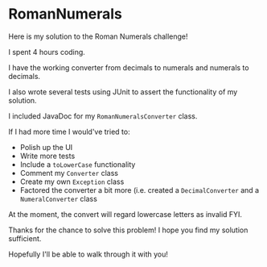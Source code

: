 # RomanNumerals

Here is my solution to the Roman Numerals challenge!

I spent 4 hours coding.

I have the working converter from decimals to numerals and numerals to decimals.

I also wrote several tests using JUnit to assert the functionality of my solution.

I included JavaDoc for my <code>RomanNumeralsConverter</code> class.

If I had more time I would've tried to:
<ul>
  <li>Polish up the UI</li>
  <li>Write more tests</li>
  <li>Include a <code>toLowerCase</code> functionality</li>
  <li>Comment my <code>Converter</code> class</li>
  <li>Create my own <code>Exception</code> class</li>
  <li>Factored the converter a bit more (i.e. created a <code>DecimalConverter</code> and a <code>NumeralConverter</code> class 
  


</ul>

At the moment, the convert will regard lowercase letters as invalid FYI.

Thanks for the chance to solve this problem! I hope you find my solution sufficient.

Hopefully I'll be able to walk through it with you!

